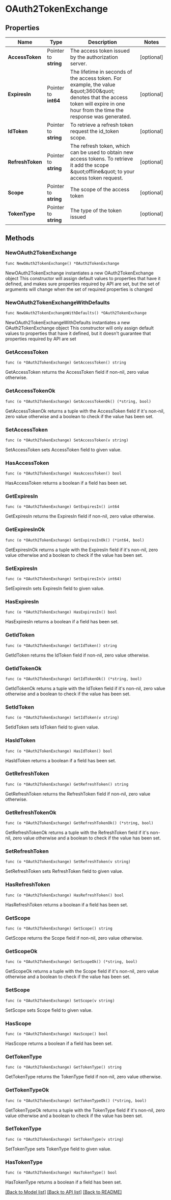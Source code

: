 # OAuth2TokenExchange

## Properties

Name | Type | Description | Notes
------------ | ------------- | ------------- | -------------
**AccessToken** | Pointer to **string** | The access token issued by the authorization server. | [optional] 
**ExpiresIn** | Pointer to **int64** | The lifetime in seconds of the access token. For example, the value \&quot;3600\&quot; denotes that the access token will expire in one hour from the time the response was generated. | [optional] 
**IdToken** | Pointer to **string** | To retrieve a refresh token request the id_token scope. | [optional] 
**RefreshToken** | Pointer to **string** | The refresh token, which can be used to obtain new access tokens. To retrieve it add the scope \&quot;offline\&quot; to your access token request. | [optional] 
**Scope** | Pointer to **string** | The scope of the access token | [optional] 
**TokenType** | Pointer to **string** | The type of the token issued | [optional] 

## Methods

### NewOAuth2TokenExchange

`func NewOAuth2TokenExchange() *OAuth2TokenExchange`

NewOAuth2TokenExchange instantiates a new OAuth2TokenExchange object
This constructor will assign default values to properties that have it defined,
and makes sure properties required by API are set, but the set of arguments
will change when the set of required properties is changed

### NewOAuth2TokenExchangeWithDefaults

`func NewOAuth2TokenExchangeWithDefaults() *OAuth2TokenExchange`

NewOAuth2TokenExchangeWithDefaults instantiates a new OAuth2TokenExchange object
This constructor will only assign default values to properties that have it defined,
but it doesn't guarantee that properties required by API are set

### GetAccessToken

`func (o *OAuth2TokenExchange) GetAccessToken() string`

GetAccessToken returns the AccessToken field if non-nil, zero value otherwise.

### GetAccessTokenOk

`func (o *OAuth2TokenExchange) GetAccessTokenOk() (*string, bool)`

GetAccessTokenOk returns a tuple with the AccessToken field if it's non-nil, zero value otherwise
and a boolean to check if the value has been set.

### SetAccessToken

`func (o *OAuth2TokenExchange) SetAccessToken(v string)`

SetAccessToken sets AccessToken field to given value.

### HasAccessToken

`func (o *OAuth2TokenExchange) HasAccessToken() bool`

HasAccessToken returns a boolean if a field has been set.

### GetExpiresIn

`func (o *OAuth2TokenExchange) GetExpiresIn() int64`

GetExpiresIn returns the ExpiresIn field if non-nil, zero value otherwise.

### GetExpiresInOk

`func (o *OAuth2TokenExchange) GetExpiresInOk() (*int64, bool)`

GetExpiresInOk returns a tuple with the ExpiresIn field if it's non-nil, zero value otherwise
and a boolean to check if the value has been set.

### SetExpiresIn

`func (o *OAuth2TokenExchange) SetExpiresIn(v int64)`

SetExpiresIn sets ExpiresIn field to given value.

### HasExpiresIn

`func (o *OAuth2TokenExchange) HasExpiresIn() bool`

HasExpiresIn returns a boolean if a field has been set.

### GetIdToken

`func (o *OAuth2TokenExchange) GetIdToken() string`

GetIdToken returns the IdToken field if non-nil, zero value otherwise.

### GetIdTokenOk

`func (o *OAuth2TokenExchange) GetIdTokenOk() (*string, bool)`

GetIdTokenOk returns a tuple with the IdToken field if it's non-nil, zero value otherwise
and a boolean to check if the value has been set.

### SetIdToken

`func (o *OAuth2TokenExchange) SetIdToken(v string)`

SetIdToken sets IdToken field to given value.

### HasIdToken

`func (o *OAuth2TokenExchange) HasIdToken() bool`

HasIdToken returns a boolean if a field has been set.

### GetRefreshToken

`func (o *OAuth2TokenExchange) GetRefreshToken() string`

GetRefreshToken returns the RefreshToken field if non-nil, zero value otherwise.

### GetRefreshTokenOk

`func (o *OAuth2TokenExchange) GetRefreshTokenOk() (*string, bool)`

GetRefreshTokenOk returns a tuple with the RefreshToken field if it's non-nil, zero value otherwise
and a boolean to check if the value has been set.

### SetRefreshToken

`func (o *OAuth2TokenExchange) SetRefreshToken(v string)`

SetRefreshToken sets RefreshToken field to given value.

### HasRefreshToken

`func (o *OAuth2TokenExchange) HasRefreshToken() bool`

HasRefreshToken returns a boolean if a field has been set.

### GetScope

`func (o *OAuth2TokenExchange) GetScope() string`

GetScope returns the Scope field if non-nil, zero value otherwise.

### GetScopeOk

`func (o *OAuth2TokenExchange) GetScopeOk() (*string, bool)`

GetScopeOk returns a tuple with the Scope field if it's non-nil, zero value otherwise
and a boolean to check if the value has been set.

### SetScope

`func (o *OAuth2TokenExchange) SetScope(v string)`

SetScope sets Scope field to given value.

### HasScope

`func (o *OAuth2TokenExchange) HasScope() bool`

HasScope returns a boolean if a field has been set.

### GetTokenType

`func (o *OAuth2TokenExchange) GetTokenType() string`

GetTokenType returns the TokenType field if non-nil, zero value otherwise.

### GetTokenTypeOk

`func (o *OAuth2TokenExchange) GetTokenTypeOk() (*string, bool)`

GetTokenTypeOk returns a tuple with the TokenType field if it's non-nil, zero value otherwise
and a boolean to check if the value has been set.

### SetTokenType

`func (o *OAuth2TokenExchange) SetTokenType(v string)`

SetTokenType sets TokenType field to given value.

### HasTokenType

`func (o *OAuth2TokenExchange) HasTokenType() bool`

HasTokenType returns a boolean if a field has been set.


[[Back to Model list]](../README.md#documentation-for-models) [[Back to API list]](../README.md#documentation-for-api-endpoints) [[Back to README]](../README.md)


